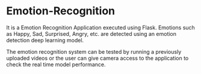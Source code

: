 # Emotion-Recognition
It is a Emotion Recognition Application executed using Flask. Emotions such as Happy, Sad, Surprised, Angry, etc. are detected using an emotion detection deep learning model.

The emotion recognition system can be tested by running a previously uploaded videos or the user can give camera access to the application to check the real time model performance.

